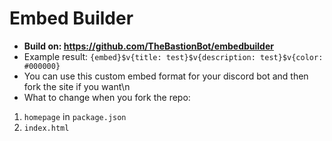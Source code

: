 # Embed Builder
- **Build on: https://github.com/TheBastionBot/embedbuilder**
- Example result: `{embed}$v{title: test}$v{description: test}$v{color: #000000}`
- You can use this custom embed format for your discord bot and then fork the site if you want\n
- What to change when you fork the repo:
1. `homepage` in `package.json`
2. `index.html`
